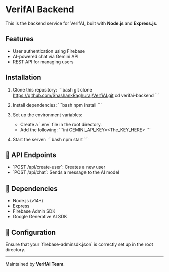 # VerifAI Backend

This is the backend service for VerifAI, built with **Node.js** and **Express.js**.

##  Features
- User authentication using Firebase
- AI-powered chat via Gemini API
- REST API for managing users

##  Installation
1. Clone this repository:
   \`\`\`bash
   git clone <https://github.com/ShashankRaghuraj/VerfiAI.git>
   cd verifai-backend
   \`\`\`

2. Install dependencies:
   \`\`\`bash
   npm install
   \`\`\`

3. Set up the environment variables:
   - Create a \`.env\` file in the root directory.
   - Add the following:
     \`\`\`ini
     GEMINI_API_KEY=<The_KEY_HERE> 
     \`\`\`

4. Start the server:
   \`\`\`bash
   npm start
   \`\`\`

## 📡 API Endpoints
- \`POST /api/create-user\`: Creates a new user
- \`POST /api/chat\`: Sends a message to the AI model

## 📜 Dependencies
- Node.js (v14+)
- Express
- Firebase Admin SDK
- Google Generative AI SDK

## 🔧 Configuration
Ensure that your \`firebase-adminsdk.json\` is correctly set up in the root directory.

---

Maintained by **VerifAI Team**.
